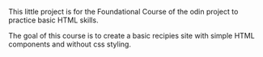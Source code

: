 This little project is for the Foundational Course of the odin project to practice basic HTML skills.

The goal of this course is to create a basic recipies site with simple HTML components and without css styling.